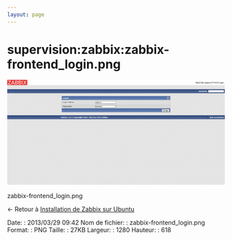 ```yaml
---
layout: page
---
```


supervision:zabbix:zabbix-frontend\_login.png
=============================================

[![zabbix-frontend\_login.png](../../../assets/media/supervision/zabbix/zabbix-frontend_login.png@cache=&w=900&h=434 "zabbix-frontend_login.png")](../../../assets/media/supervision/zabbix/zabbix-frontend_login.png@cache= "Afficher le fichier original")

zabbix-frontend\_login.png

← Retour à [Installation de Zabbix sur
Ubuntu](../../../zabbix/zabbix-ubuntu-install.html "zabbix:zabbix-ubuntu-install")

Date:
:   2013/03/29 09:42
Nom de fichier:
:   zabbix-frontend\_login.png
Format:
:   PNG
Taille:
:   27KB
Largeur:
:   1280
Hauteur:
:   618

